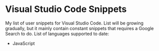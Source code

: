 # Visual Studio Code Snippets

My list of user snippets for Visual Studio Code. List will be growing gradually, but it mainly contain constant snippets that requires a Google Search to do. List of languages supported to date:

* JavaScript

